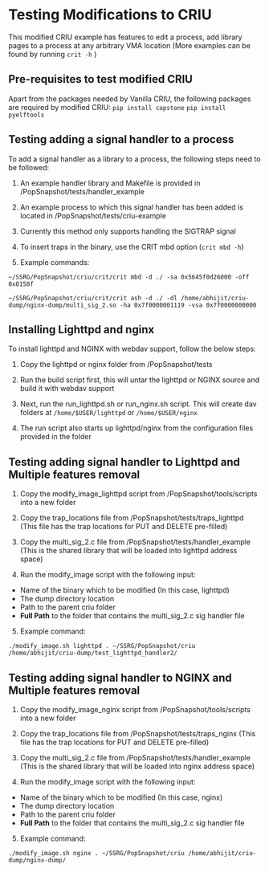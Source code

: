 # Testing Modifications to CRIU

This modified CRIU example has features to edit a process, add library pages to a process at any arbitrary VMA location (More examples can be found by running `crit -h` )

## Pre-requisites to test modified CRIU

Apart from the packages needed by Vanilla CRIU, the following packages are required by modified CRIU:
`pip install capstone`
`pip install pyelftools`

## Testing adding a signal handler to a process

To add a signal handler as a library to a process, the following steps need to be followed: 

1. An example handler library and Makefile is provided in /PopSnapshot/tests/handler_example 

2. An example process to which this signal handler has been added is located in /PopSnapshot/tests/criu-example

4. Currently this method only supports handling the SIGTRAP signal

5. To insert traps in the binary, use the CRIT mbd option (`crit mbd -h`)

5. Example commands: 

`~/SSRG/PopSnapshot/criu/crit/crit mbd -d ./ -sa 0x5645f0d26000 -off 0x8158f`

`~/SSRG/PopSnapshot/criu/crit/crit ash -d ./ -dl /home/abhijit/criu-dump/nginx-dump/multi_sig_2.so -ha 0x7f0000001119 -vsa 0x7f0000000000`

## Installing Lighttpd and nginx
To install lighttpd and NGINX with webdav support, follow the below steps: 

1. Copy the lighttpd or nginx folder from /PopSnapshot/tests

2. Run the build script first, this will untar the lighttpd or NGINX source and build it with webdav support

3. Next, run the run_lighttpd.sh or run_nginx.sh script. This will create dav folders at `/home/$USER/lighttpd` or `/home/$USER/nginx`

4. The run script also starts up lighttpd/nginx from the configuration files provided in the folder

## Testing adding signal handler to Lighttpd and Multiple features removal

1. Copy the modify_image_lighttpd script from /PopSnapshot/tools/scripts into a new folder

2. Copy the trap_locations file from /PopSnapshot/tests/traps_lighttpd (This file has the trap locations for PUT and DELETE pre-filled)

3. Copy the multi_sig_2.c file from /PopSnapshot/tests/handler_example (This is the shared library that will be loaded into lighttpd address space)

4. Run the modify_image script with the following input:
  - Name of the binary which to be modified (In this case, lighttpd)
  - The dump directory location
  - Path to the parent criu folder
  - **Full Path** to the folder that contains the multi_sig_2.c sig handler file

5. Example command: 

`./modify_image.sh lighttpd . ~/SSRG/PopSnapshot/criu /home/abhijit/criu-dump/test_lighttpd_handler2/`

## Testing adding signal handler to NGINX and Multiple features removal

1. Copy the modify_image_nginx script from /PopSnapshot/tools/scripts into a new folder

2. Copy the trap_locations file from /PopSnapshot/tests/traps_nginx (This file has the trap locations for PUT and DELETE pre-filled)

3. Copy the multi_sig_2.c file from /PopSnapshot/tests/handler_example (This is the shared library that will be loaded into nginx address space)

4. Run the modify_image script with the following input:
  - Name of the binary which to be modified (In this case, nginx)
  - The dump directory location
  - Path to the parent criu folder
  - **Full Path** to the folder that contains the multi_sig_2.c sig handler file

5. Example command: 

`./modify_image.sh nginx . ~/SSRG/PopSnapshot/criu /home/abhijit/criu-dump/nginx-dump/`